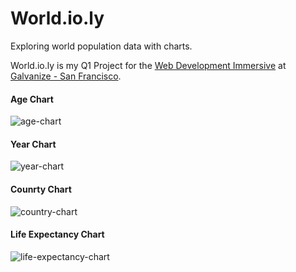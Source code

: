 # World.io.ly

Exploring world population data with charts.

World.io.ly is my Q1 Project for the [Web Development Immersive](http://www.galvanize.com/san-francisco/web-development) at [Galvanize - San Francisco](http://www.galvanize.com/san-francisco).


#### Age Chart
![age-chart](https://cloud.githubusercontent.com/assets/5109163/26257931/58697964-3c77-11e7-9b41-3f5731c4ae95.jpg)

#### Year Chart
![year-chart](https://cloud.githubusercontent.com/assets/5109163/26257936/5b5c0592-3c77-11e7-9cbc-7dd4c6891b5f.jpg)

#### Counrty Chart
![country-chart](https://cloud.githubusercontent.com/assets/5109163/26257938/6149fe50-3c77-11e7-989c-cb48c8389001.jpg)

#### Life Expectancy Chart
![life-expectancy-chart](https://cloud.githubusercontent.com/assets/5109163/26257940/65a26f50-3c77-11e7-9d1b-ef5aa7140aa0.jpg)
